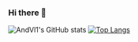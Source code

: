 ### Hi there 👋

<!--
**AndVl1/AndVl1** is a ✨ _special_ ✨ repository because its `README.md` (this file) appears on your GitHub profile.

Here are some ideas to get you started:

- 🔭 I’m currently working on ...
- 🌱 I’m currently learning ...
- 👯 I’m looking to collaborate on ...
- 🤔 I’m looking for help with ...
- 💬 Ask me about ...
- 📫 How to reach me: ...
- 😄 Pronouns: ...
- ⚡ Fun fact: ...
-->
![AndVl1's GitHub stats](https://github-readme-stats.vercel.app/api?username=andvl1&count_private=true&show_icons=true&theme=dark)
[![Top Langs](https://github-readme-stats.vercel.app/api/top-langs/?username=andvl1&theme=dark&hide=pascal)](https://github.com/anuraghazra/github-readme-stats)
